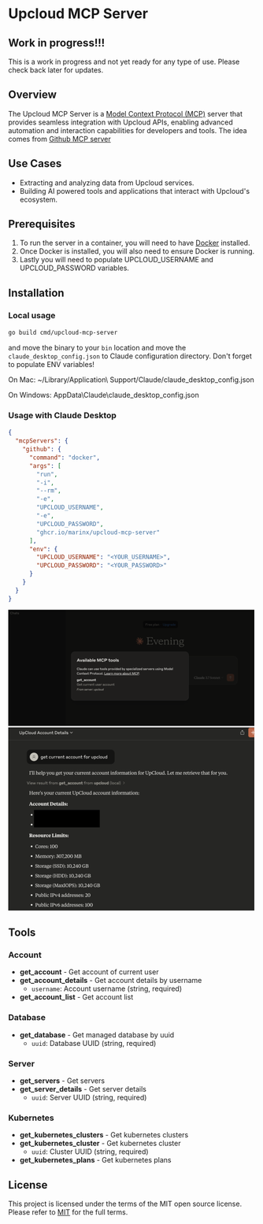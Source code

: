 # Upcloud MCP Server

## Work in progress!!!

This is a work in progress and not yet ready for any type of use. Please check back later for updates.

## Overview

The Upcloud MCP Server is a [Model Context Protocol (MCP)](https://modelcontextprotocol.io/introduction)
server that provides seamless integration with Upcloud APIs, enabling advanced
automation and interaction capabilities for developers and tools.
The idea comes from [Github MCP server](https://github.com/github/github-mcp-server/)

## Use Cases

- Extracting and analyzing data from Upcloud services.
- Building AI powered tools and applications that interact with Upcloud's ecosystem.

## Prerequisites

1. To run the server in a container, you will need to have [Docker](https://www.docker.com/) installed.
2. Once Docker is installed, you will also need to ensure Docker is running.
3. Lastly you will need to populate UPCLOUD_USERNAME and UPCLOUD_PASSWORD variables.

## Installation

### Local usage

```sh
go build cmd/upcloud-mcp-server
```

and move the binary to your `bin` location and move the `claude_desktop_config.json` to Claude configuration directory. Don't forget to populate ENV variables!

On Mac: ~/Library/Application\ Support/Claude/claude_desktop_config.json

On Windows: AppData\Claude\claude_desktop_config.json

### Usage with Claude Desktop

```json
{
  "mcpServers": {
    "github": {
      "command": "docker",
      "args": [
        "run",
        "-i",
        "--rm",
        "-e",
        "UPCLOUD_USERNAME",
        "-e",
        "UPCLOUD_PASSWORD",
        "ghcr.io/marinx/upcloud-mcp-server"
      ],
      "env": {
        "UPCLOUD_USERNAME": "<YOUR_USERNAME>",
        "UPCLOUD_PASSWORD": "<YOUR_PASSWORD>"
      }
    }
  }
}
```

![tools](./static/tools.png)
![ask](./static/ask.png)

## Tools

### Account

- **get_account** - Get account of current user
- **get_account_details** - Get account details by username
  - `username`: Account username (string, required)
- **get_account_list** - Get account list

### Database

- **get_database** - Get managed database by uuid
  - `uuid`: Database UUID (string, required)

### Server

- **get_servers** - Get servers
- **get_server_details** - Get server details
  - `uuid`: Server UUID (string, required)

### Kubernetes

- **get_kubernetes_clusters** - Get kubernetes clusters
- **get_kubernetes_cluster** - Get kubernetes cluster
  - `uuid`: Cluster UUID (string, required)
- **get_kubernetes_plans** - Get kubernetes plans

## License

This project is licensed under the terms of the MIT open source license. Please refer to [MIT](./LICENSE) for the full terms.
